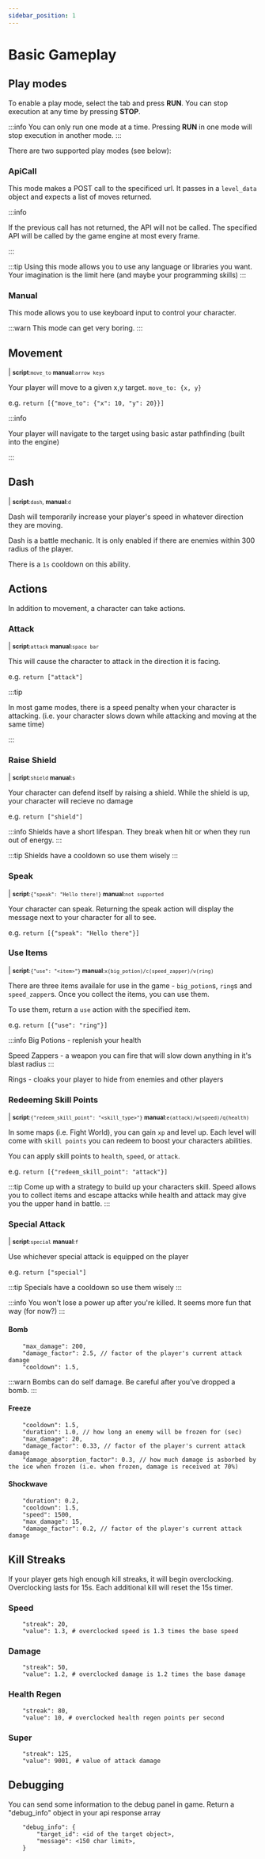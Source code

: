 ```yaml
---
sidebar_position: 1
---
```


# Basic Gameplay

## Play modes

To enable a play mode, select the tab and press **RUN**. You can stop execution at any time by pressing **STOP**.

:::info
You can only run one mode at a time. Pressing **RUN** in one mode will stop execution in another mode.
:::

There are two supported play modes (see below):

### ApiCall

This mode makes a POST call to the specificed url. It passes in a `level_data` object and expects a list of moves returned.

:::info

If the previous call has not returned, the API will not be called. The specified API will be called by the game engine at most every frame.

:::

:::tip
Using this mode allows you to use any language or libraries you want. Your imagination is the limit here (and maybe your programming skills)
:::

### Manual

This mode allows you to use keyboard input to control your character.

:::warn
This mode can get very boring.
:::

## Movement

| <small>**script**:`move_to` **manual**:`arrow keys`</small>

Your player will move to a given x,y target.
`move_to: {x, y}`

e.g.
`return [{"move_to": {"x": 10, "y": 20}}]`

:::info

Your player will navigate to the target using basic astar pathfinding (built into the engine)

:::

## Dash

| <small>**script**:`dash`, **manual**:`d`</small>

Dash will temporarily increase your player's speed in whatever direction they are moving.

Dash is a battle mechanic. It is only enabled if there are enemies within 300 radius of the player.

There is a `1s` cooldown on this ability.

## Actions

In addition to movement, a character can take actions.

### Attack

| <small>**script**:`attack` **manual**:`space bar`</small>

This will cause the character to attack in the direction it is facing.

e.g.
`return ["attack"]`

:::tip

In most game modes, there is a speed penalty when your character is attacking. (i.e. your character slows down while attacking and moving at the same time)

:::

### Raise Shield

| <small>**script**:`shield` **manual**:`s`</small>

Your character can defend itself by raising a shield. While the shield is up, your character will recieve no damage

e.g.
`return ["shield"]`

:::info
Shields have a short lifespan. They break when hit or when they run out of energy.
:::

:::tip
Shields have a cooldown so use them wisely
:::

### Speak

| <small>**script**:`{"speak": "Hello there!}` **manual**:`not supported`</small>

Your character can speak. Returning the speak action will display the message next to your character for all to see.

e.g. `return [{"speak": "Hello there"}]`

### Use Items

| <small>**script**:`{"use": "<item>"}` **manual**:`x(big_potion)/c(speed_zapper)/v(ring)`</small>

There are three items availale for use in the game - `big_potion`s, `ring`s and `speed_zapper`s. Once you collect the items, you can use them.

To use them, return a `use` action with the specified item.

e.g.
`return [{"use": "ring"}]`

:::info
Big Potions - replenish your health

Speed Zappers - a weapon you can fire that will slow down anything in it's blast radius
:::

Rings - cloaks your player to hide from enemies and other players

### Redeeming Skill Points

| <small>**script**:`{"redeem_skill_point": "<skill_type>"}` **manual**:`e(attack)/w(speed)/q(health)`</small>

In some maps (i.e. Fight World), you can gain `xp` and level up. Each level will come with `skill points` you can redeem to boost your characters abilities.

You can apply skill points to `health`, `speed`, or `attack`.

e.g.
`return [{"redeem_skill_point": "attack"}]`

:::tip
Come up with a strategy to build up your characters skill. Speed allows you to collect items and escape attacks while health and attack may give you the upper hand in battle.
:::

### Special Attack

| <small>**script**:`special` **manual**:`f`</small>

Use whichever special attack is equipped on the player

e.g.
`return ["special"]`

:::tip
Specials have a cooldown so use them wisely
:::

:::info
You won't lose a power up after you're killed. It seems more fun that way (for now?)
:::

#### Bomb

```
	"max_damage": 200,
	"damage_factor": 2.5, // factor of the player's current attack damage
	"cooldown": 1.5,
```

:::warn
Bombs can do self damage. Be careful after you've dropped a bomb.
:::

#### Freeze

```
	"cooldown": 1.5,
	"duration": 1.0, // how long an enemy will be frozen for (sec)
	"max_damage": 20,
	"damage_factor": 0.33, // factor of the player's current attack damage
	"damage_absorption_factor": 0.3, // how much damage is asborbed by the ice when frozen (i.e. when frozen, damage is received at 70%)
```

#### Shockwave

```
	"duration": 0.2,
	"cooldown": 1.5,
	"speed": 1500,
	"max_damage": 15,
	"damage_factor": 0.2, // factor of the player's current attack damage
```

## Kill Streaks

If your player gets high enough kill streaks, it will begin overclocking. Overclocking lasts for 15s.
Each additional kill will reset the 15s timer.

### Speed

```
	"streak": 20,
	"value": 1.3, # overclocked speed is 1.3 times the base speed
```

### Damage

```
	"streak": 50,
	"value": 1.2, # overclocked damage is 1.2 times the base damage
```

### Health Regen

```
	"streak": 80,
	"value": 10, # overclocked health regen points per second
```

### Super

```
	"streak": 125,
	"value": 9001, # value of attack damage
```

## Debugging

You can send some information to the debug panel in game. Return a "debug_info" object in your api response array

```
	"debug_info": {
		"target_id": <id of the target object>,
		"message": <150 char limit>,
	}
```

